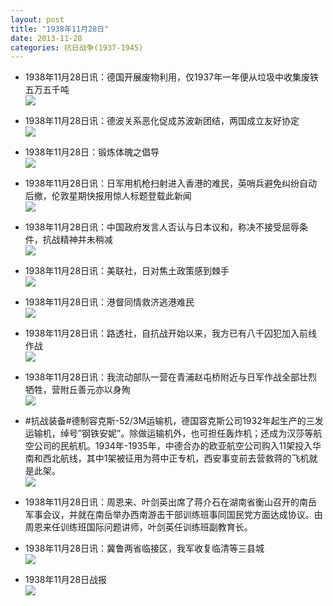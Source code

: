 ```yaml
---
layout: post
title: "1938年11月28日"
date: 2013-11-28
categories: 抗日战争(1937-1945)
---
```


<meta name="referrer" content="no-referrer" />

- 1938年11月28日讯：德国开展废物利用，仅1937年一年便从垃圾中收集废铁五万五千吨 <br/><img src="https://ww3.sinaimg.cn/large/aca367d8jw1eb1392i5z4j20a10bhac0.jpg" />

- 1938年11月28日讯：德波关系恶化促成苏波新团结，两国成立友好协定 <br/><img src="https://ww3.sinaimg.cn/large/aca367d8jw1eb11inygcxj20cs0x9wjr.jpg" />

- 1938年11月28日：锻炼体魄之倡导 <br/><img src="https://ww2.sinaimg.cn/large/aca367d8jw1eb0zs75ouyj20cs0i4wld.jpg" />

- 1938年11月28日讯：日军用机枪扫射进入香港的难民，英哨兵避免纠纷自动后撤，伦敦星期快报用惊人标题登载此新闻 <br/><img src="https://ww4.sinaimg.cn/large/aca367d8jw1eb0wbc10rmj20cs0x4tep.jpg" />

- 1938年11月28日讯：中国政府发言人否认与日本议和，称决不接受屈辱条件，抗战精神并未稍减 <br/><img src="https://ww4.sinaimg.cn/large/aca367d8jw1eb0ukxoj4qj20cs0hj0ud.jpg" />

- 1938年11月28日讯：美联社，日对焦土政策感到棘手 <br/><img src="https://ww2.sinaimg.cn/large/aca367d8jw1eb0suel2xdj20790b9mym.jpg" />

- 1938年11月28日讯：港督同情救济逃港难民 <br/><img src="https://ww3.sinaimg.cn/large/aca367d8jw1eb0nn5coy6j20cs0muadb.jpg" />

- 1938年11月28日讯：路透社，自抗战开始以来，我方已有八千囚犯加入前线作战 <br/><img src="https://ww4.sinaimg.cn/large/aca367d8jw1eb0lwpczraj206705t3yx.jpg" />

- 1938年11月28日讯：我流动部队一营在青浦赵屯桥附近与日军作战全部壮烈牺牲，营附丘善元亦以身殉 <br/><img src="https://ww3.sinaimg.cn/large/aca367d8jw1eb0k6aidlej20bc0bdmzd.jpg" />

- #抗战装备#德制容克斯-52/3M运输机，德国容克斯公司1932年起生产的三发运输机，绰号”钢铁安妮”。除做运输机外，也可担任轰炸机；还成为汉莎等航空公司的民航机。1934年-1935年，中德合办的欧亚航空公司购入11架投入华南和西北航线，其中1架被征用为蒋中正专机，西安事变前去营救蒋的飞机就是此架。 <br/><img src="https://ww2.sinaimg.cn/large/aca367d8jw1eb0i9zdvh0j20cs0j4whq.jpg" />

- 1938年11月28日讯：周恩来、叶剑英出席了蒋介石在湖南省衡山召开的南岳军事会议，并就在南岳举办西南游击干部训练班事同国民党方面达成协议。由周恩来任训练班国际问题讲师，叶剑英任训练班副教育长。 

- 1938年11月28日讯：冀鲁两省临接区，我军收复临清等三县城 <br/><img src="https://ww4.sinaimg.cn/large/aca367d8jw1eb0f3kewbrj20cs0y0n47.jpg" />

- 1938年11月28日战报 <br/><img src="https://ww4.sinaimg.cn/large/aca367d8jw1eb0ddkaionj20cs1dfjzm.jpg" />

